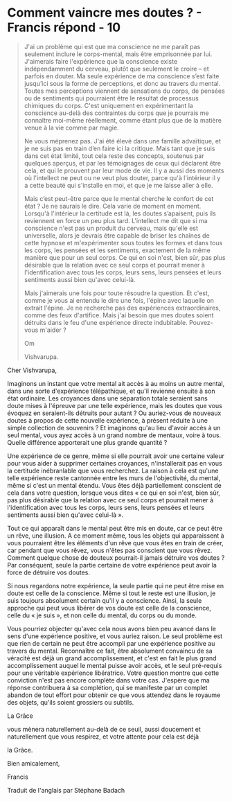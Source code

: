 # Comment vaincre mes doutes ? - Francis répond - 10

>J'ai un problème qui est que ma conscience ne me paraît pas seulement inclure le corps-mental, mais être emprisonnée par lui. J'aimerais faire l'expérience que la conscience existe indépendamment du cerveau, plutôt que seulement le croire – et parfois en douter. Ma seule expérience de ma conscience s’est faite jusqu’ici sous la forme de perceptions, et donc au travers du mental. Toutes mes perceptions viennent de sensations du corps, de pensées ou de sentiments qui pourraient être le résultat de processus chimiques du corps. C'est uniquement en expérimentant la conscience au-delà des contraintes du corps que je pourrais me connaître moi-même réellement, comme étant plus que de la matière venue à la vie comme par magie.
>
>Ne vous méprenez pas. J'ai été élevé dans une famille advaïtique, et je ne suis pas en train d’en faire ici la critique. Mais tant que je suis dans cet état limité, tout cela reste des concepts, soutenus par quelques aperçus, et par les témoignages de ceux qui déclarent être cela, et qui le prouvent par leur mode de vie. Il y a aussi des moments où l'intellect ne peut ou ne veut plus douter, parce qu'à l'intérieur il y a cette beauté qui s'installe en moi, et que je me laisse aller à elle.
>
>Mais c’est peut-être parce que le mental cherche le confort de cet état ? Je ne saurais le dire. Cela varie de moment en moment. Lorsqu'à l'intérieur la certitude est là, les doutes s’apaisent, puis ils reviennent en force un peu plus tard. L'intellect me dit que si ma conscience n'est pas un produit du cerveau, mais qu'elle est universelle, alors je devrais être capable de briser les chaînes de cette hypnose et m'expérimenter sous toutes les formes et dans tous les corps, les pensées et les sentiments, exactement de la même manière que pour un seul corps. Ce qui en soi n'est, bien sûr, pas plus désirable que la relation avec ce seul corps et pourrait mener à l'identification avec tous les corps, leurs sens, leurs pensées et leurs sentiments aussi bien qu'avec celui-là.
>
>Mais j'aimerais une fois pour toute résoudre la question. Et c'est, comme je vous ai entendu le dire une fois, l'épine avec laquelle on extrait l'épine. Je ne recherche pas des expériences extraordinaires, comme des feux d'artifice. Mais j'ai besoin que mes doutes soient détruits dans le feu d'une expérience directe indubitable. Pouvez-vous m'aider ?
>
>Om
>
>Vishvarupa.

Cher Vishvarupa,

Imaginons un instant que votre mental ait accès à au moins un autre mental, dans une sorte d'expérience télépathique, et qu'il revienne ensuite à son état ordinaire. Les croyances dans une séparation totale seraient sans doute mises à l'épreuve par une telle expérience, mais les doutes que vous évoquez en seraient-ils détruits pour autant ? Ou auriez-vous de nouveaux doutes à propos de cette nouvelle expérience, à présent réduite à une simple collection de souvenirs ? Et imaginons qu'au lieu d'avoir accès à un seul mental, vous ayez accès à un grand nombre de mentaux, voire à tous. Quelle différence apporterait une plus grande quantité ?

Une expérience de ce genre, même si elle pourrait avoir une certaine valeur pour vous aider à supprimer certaines croyances, n'installerait pas en vous la certitude inébranlable que vous recherchez. La raison à cela est qu'une telle expérience reste cantonnée entre les murs de l'objectivité, du mental, même si c'est un mental étendu. Vous êtes déjà partiellement conscient de cela dans votre question, lorsque vous dites « ce qui en soi n'est, bien sûr, pas plus désirable que la relation avec ce seul corps et pourrait mener à l'identification avec tous les corps, leurs sens, leurs pensées et leurs sentiments aussi bien qu'avec celui-là ».

Tout ce qui apparaît dans le mental peut être mis en doute, car ce peut être un rêve, une illusion. A ce moment même, tous les objets qui apparaissent à vous pourraient être les éléments d'un rêve que vous êtes en train de créer, car pendant que vous rêvez, vous n'êtes pas conscient que vous rêvez. Comment quelque chose de douteux pourrait-il jamais détruire vos doutes ? Par conséquent, seule la partie certaine de votre expérience peut avoir la force de détruire vos doutes.

Si nous regardons notre expérience, la seule partie qui ne peut être mise en doute est celle de la conscience. Même si tout le reste est une illusion, je suis toujours absolument certain qu'il y a conscience. Ainsi, la seule approche qui peut vous libérer de vos doute est celle de la conscience, celle du « je suis », et non celle du mental, du corps ou du monde.

Vous pourriez objecter qu'avec cela nous avons bien peu avancé dans le sens d'une expérience positive, et vous auriez raison. Le seul problème est que rien de certain ne peut être accompli par une expérience positive au travers du mental. Reconnaître ce fait, être absolument convaincu de sa véracité est déjà un grand accomplissement, et c'est en fait le plus grand accomplissement auquel le mental puisse avoir accès, et le seul pré-requis pour une véritable expérience libératrice. Votre question montre que cette conviction n'est pas encore complète dans votre cas. J'espère que ma réponse contribuera à sa complétion, qui se manifeste par un complet abandon de tout effort pour obtenir ce que vous attendez dans le royaume des objets, qu'ils soient grossiers ou subtils.

La Grâce

vous mènera naturellement au-delà de ce seuil, aussi doucement et naturellement que vous respirez, et votre attente pour cela est déjà

la Grâce.

Bien amicalement,

Francis

Traduit de l'anglais par Stéphane Badach

